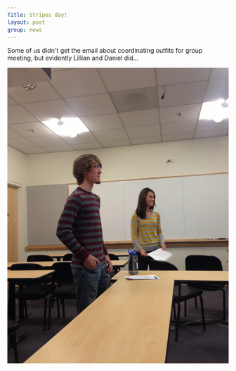 ```yaml
---
Title: Stripes day!
layout: post
group: news
---
```

Some of us didn't get the email about coordinating outfits for group meeting, but evidently Lillian and Daniel did...

![Stripes day](/static/img/news/stripes.jpg "Stripes")